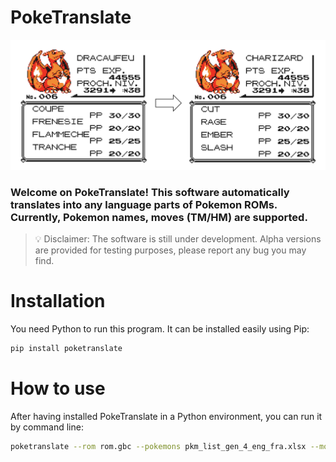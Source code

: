 # PokeTranslate

![Example of automatic translation on a GBC ROM](poketranslate_gbc.png)

### Welcome on PokeTranslate! This software automatically translates into any language parts of Pokemon ROMs. Currently, Pokemon names, moves (TM/HM) are supported.

> 💡 Disclaimer: The software is still under development. Alpha versions are provided for testing purposes, please report any bug you may find.
>

# Installation

You need Python to run this program. It can be installed easily using Pip:

```bash
pip install poketranslate
```

# How to use

After having installed PokeTranslate in a Python environment, you can run it by command line:

```bash
poketranslate --rom rom.gbc --pokemons pkm_list_gen_4_eng_fra.xlsx --moves pkm_list_moves_eng_fra.xlsx --tbl pkm_crystal.tbl
```